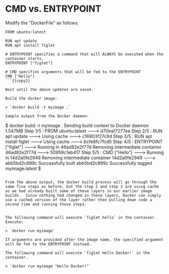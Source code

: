 # CMD vs. ENTRYPOINT

Modify the "DockerFile" as follows.

```
FROM ubuntu:latest

RUN apt update 
RUN apt install figlet

# ENTRYPOINT specifies a command that will ALWAYS be executed when the container starts.
ENTRYPOINT ["figlet"]

# CMD specifies arguments that will be fed to the ENTRYPOINT
CMD ["Hello"]
```{{copy}}

Wait until the above updates are saved. 

Build the docker image:

> `docker build -t myimage .`

Sample output from the Docker daemon:

```
$ docker build -t myimage .
Sending build context to Docker daemon  1.547MB
Step 1/5 : FROM ubuntu:latest
 ---> d70eaf7277ea
Step 2/5 : RUN apt update
 ---> Using cache
 ---> c16803f27c9d
Step 3/5 : RUN apt install figlet
 ---> Using cache
 ---> bcfe8fc7fcd5
Step 4/5 : ENTRYPOINT ["figlet"]
 ---> Running in 46ad82e2f77d
Removing intermediate container 46ad82e2f77d
 ---> 50959c1eb417
Step 5/5 : CMD ["Hello"]
 ---> Running in 14d2a0fe2949
Removing intermediate container 14d2a0fe2949
 ---> abb5bd2c899c
Successfully built abb5bd2c899c
Successfully tagged myimage:latest
$ 
```

From the above output, the docker build process will go through the same five steps as before, but the step 2 and step 3 are using cache as we had already built some of these layers in our earlier image builds.  Since nothing had changed in these layers, Docker can simply use a cached version of the layer rather than pulling down code a second time and running those steps. 


The following command will execute `figlet hello` in the container.  Execute:

> `docker run myimage`

If arguments are provided after the image name, the specified argument will be fed to the ENTRYPOINT instead. 

The following command will execute `figlet Hello Docker!` in the container.

> `docker run myimage "Hello Docker!"`